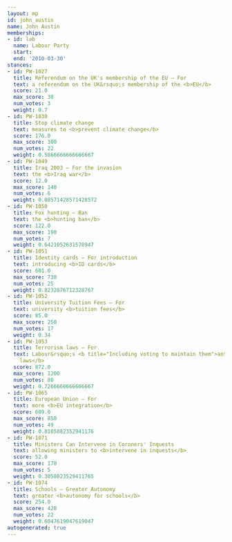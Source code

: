 ```yaml
---
layout: mp
id: john_austin
name: John Austin
memberships:
- id: lab
  name: Labour Party
  start: 
  end: '2010-03-30'
stances:
- id: PW-1027
  title: Referendum on the UK's membership of the EU — For
  text: a referendum on the UK&rsquo;s membership of the <b>EU</b>
  score: 21.0
  max_score: 30
  num_votes: 3
  weight: 0.7
- id: PW-1030
  title: Stop climate change
  text: measures to <b>prevent climate change</b>
  score: 176.0
  max_score: 300
  num_votes: 22
  weight: 0.5866666666666667
- id: PW-1049
  title: Iraq 2003 — For the invasion
  text: the <b>Iraq war</b>
  score: 12.0
  max_score: 140
  num_votes: 6
  weight: 0.08571428571428572
- id: PW-1050
  title: Fox hunting — Ban
  text: the <b>hunting ban</b>
  score: 122.0
  max_score: 190
  num_votes: 7
  weight: 0.6421052631578947
- id: PW-1051
  title: Identity cards — For introduction
  text: introducing <b>ID cards</b>
  score: 601.0
  max_score: 730
  num_votes: 25
  weight: 0.8232876712328767
- id: PW-1052
  title: University Tuition Fees — For
  text: university <b>tuition fees</b>
  score: 85.0
  max_score: 250
  num_votes: 17
  weight: 0.34
- id: PW-1053
  title: Terrorism laws — For
  text: Labour&rsquo;s <b title="Including voting to maintain them">anti-terrorism
    laws</b>
  score: 872.0
  max_score: 1200
  num_votes: 80
  weight: 0.7266666666666667
- id: PW-1065
  title: European Union — For
  text: more <b>EU integration</b>
  score: 689.0
  max_score: 850
  num_votes: 49
  weight: 0.8105882352941176
- id: PW-1071
  title: Ministers Can Intervene in Coroners' Inquests
  text: allowing ministers to <b>intervene in inquests</b>
  score: 52.0
  max_score: 170
  num_votes: 5
  weight: 0.3058823529411765
- id: PW-1074
  title: Schools — Greater Autonomy
  text: greater <b>autonomy for schools</b>
  score: 254.0
  max_score: 420
  num_votes: 22
  weight: 0.6047619047619047
autogenerated: true
---
```

